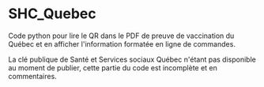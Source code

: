 # SHC_Quebec
Code python pour lire le QR dans le PDF de preuve de vaccination du Québec et en afficher l'information formatée en ligne de commandes. 

La clé publique de Santé et Services sociaux Québec n'étant pas disponible au moment de publier, cette partie du code est incomplète et en commentaires.
